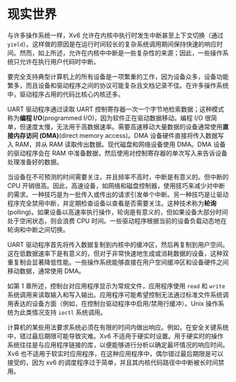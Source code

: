 # 现实世界

与许多操作系统一样，Xv6 允许在内核中执行时发生中断甚至上下文切换（通过 `yield`）。这样做的原因是在运行时间较长的复杂系统调用期间保持快速的响应时间。然而，如上所述，允许在内核中中断是一些复杂性的来源；因此，一些操作系统只允许在执行用户代码时中断。

要完全支持典型计算机上的所有设备是一项繁重的工作，因为设备众多，设备功能繁多，而且设备和驱动程序之间的协议可能复杂且文档记录不佳。在许多操作系统中，驱动程序占用的代码比核心内核还多。

UART 驱动程序通过读取 UART 控制寄存器一次一个字节地检索数据；这种模式称为**编程 I/O**(programmed I/O)，因为软件正在驱动数据移动。编程 I/O 很简单，但速度太慢，无法用于高数据速率。需要高速移动大量数据的设备通常使用**直接内存访问 (DMA)**(direct memory access)。DMA 设备硬件直接将传入数据写入 RAM，并从 RAM 读取传出数据。现代磁盘和网络设备使用 DMA。DMA 设备的驱动程序会在 RAM 中准备数据，然后使用对控制寄存器的单次写入来告诉设备处理准备好的数据。

当设备在不可预测的时间需要关注，并且频率不高时，中断是有意义的。但中断的 CPU 开销很高。因此，高速设备，如网络和磁盘控制器，使用技巧来减少对中断的需求。一种技巧是为一批传入或传出的请求引发单个中断。另一种技巧是让驱动程序完全禁用中断，并定期检查设备以查看是否需要关注。这种技术称为**轮询**(polling)。如果设备以高速率执行操作，轮询是有意义的，但如果设备大部分时间处于空闲状态，则会浪费 CPU 时间。一些驱动程序根据当前的设备负载动态地在轮询和中断之间切换。

UART 驱动程序首先将传入数据复制到内核中的缓冲区，然后再复制到用户空间。这在低数据速率下是有意义的，但对于非常快速地生成或消耗数据的设备，这种双重复制会显著降低性能。一些操作系统能够直接在用户空间缓冲区和设备硬件之间移动数据，通常使用 DMA。

如第 1 章所述，控制台对应用程序显示为常规文件，应用程序使用 `read` 和 `write` 系统调用来读取输入和写入输出。应用程序可能希望控制无法通过标准文件系统调用表达的设备方面（例如，在控制台驱动程序中启用/禁用行缓冲）。Unix 操作系统为此类情况支持 `ioctl` 系统调用。

计算机的某些用法要求系统必须在有限的时间内做出响应。例如，在安全关键系统中，错过最后期限可能导致灾难。Xv6 不适用于硬实时设置。用于硬实时的操作系统往往是与应用程序链接的库，以便能够进行分析以确定最坏情况的响应时间。Xv6 也不适用于软实时应用程序，在这种应用程序中，偶尔错过最后期限是可以接受的，因为 xv6 的调度程序过于简单，并且其内核代码路径中中断被长时间禁用。